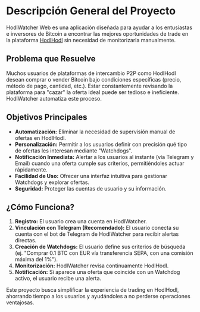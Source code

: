 # Descripción General del Proyecto

HodlWatcher Web es una aplicación diseñada para ayudar a los entusiastas e inversores de Bitcoin a encontrar las mejores oportunidades de trade en la plataforma [HodlHodl](https://hodlhodl.com/) sin necesidad de monitorizarla manualmente.

## Problema que Resuelve

Muchos usuarios de plataformas de intercambio P2P como HodlHodl desean comprar o vender Bitcoin bajo condiciones específicas (precio, método de pago, cantidad, etc.). Estar constantemente revisando la plataforma para "cazar" la oferta ideal puede ser tedioso e ineficiente. HodlWatcher automatiza este proceso.

## Objetivos Principales

*   **Automatización:** Eliminar la necesidad de supervisión manual de ofertas en HodlHodl.
*   **Personalización:** Permitir a los usuarios definir con precisión qué tipo de ofertas les interesan mediante "Watchdogs".
*   **Notificación Inmediata:** Alertar a los usuarios al instante (vía Telegram y Email) cuando una oferta cumple sus criterios, permitiéndoles actuar rápidamente.
*   **Facilidad de Uso:** Ofrecer una interfaz intuitiva para gestionar Watchdogs y explorar ofertas.
*   **Seguridad:** Proteger las cuentas de usuario y su información.

## ¿Cómo Funciona?

1.  **Registro:** El usuario crea una cuenta en HodlWatcher.
2.  **Vinculación con Telegram (Recomendado):** El usuario conecta su cuenta con el bot de Telegram de HodlWatcher para recibir alertas directas.
3.  **Creación de Watchdogs:** El usuario define sus criterios de búsqueda (ej. "Comprar 0.1 BTC con EUR vía transferencia SEPA, con una comisión máxima del 1%").
4.  **Monitorización:** HodlWatcher revisa continuamente HodlHodl.
5.  **Notificación:** Si aparece una oferta que coincide con un Watchdog activo, el usuario recibe una alerta.

Este proyecto busca simplificar la experiencia de trading en HodlHodl, ahorrando tiempo a los usuarios y ayudándoles a no perderse operaciones ventajosas.
